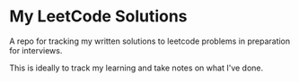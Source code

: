 # My LeetCode Solutions

A repo for tracking my written solutions to leetcode problems in preparation for interviews. 

This is ideally to track my learning and take notes on what I've done.